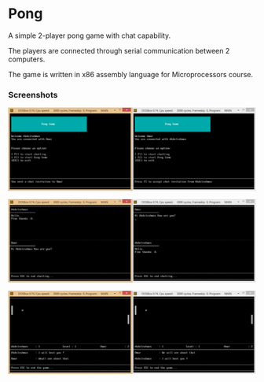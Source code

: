 # Pong
A simple 2-player pong game with chat capability.

The players are connected through serial communication between 2 computers.

The game is written in x86 assembly language for Microprocessors course.

### Screenshots

![alt text](https://raw.githubusercontent.com/OmarBazaraa/Pong/master/screenshots/1.png)

![alt text](https://raw.githubusercontent.com/OmarBazaraa/Pong/master/screenshots/2.png)

![alt text](https://raw.githubusercontent.com/OmarBazaraa/Pong/master/screenshots/3.png)
